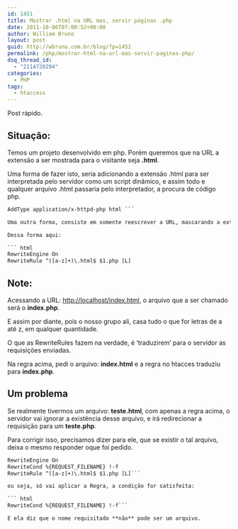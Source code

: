 ```yaml
---
id: 1451
title: Mostrar .html na URL mas, servir páginas .php
date: 2011-10-06T07:00:52+00:00
author: William Bruno
layout: post
guid: http://wbruno.com.br/blog/?p=1451
permalink: /php/mostrar-html-na-url-mas-servir-paginas-php/
dsq_thread_id:
  - "2114720294"
categories:
  - PHP
tags:
  - htaccess
---
```

Post rápido.

## Situação:

Temos um projeto desenvolvido em php. Porém queremos que na URL a extensão a ser mostrada para o visitante seja **.html**.

Uma forma de fazer isto, seria adicionando a extensão .html para ser interpretada pelo servidor como um script dinâmico, e assim todo e qualquer arquivo .html passaria pelo interpretador, a procura de código php.

``` html
AddType application/x-httpd-php html ```

Uma outra forma, consiste em somente reescrever a URL, mascarando a extensão .php, e fazendo o servidor devolver a requisição, para o respectivo arquivo .php.

Dessa forma aqui:

``` html
RewriteEngine On
RewriteRule ^([a-z]+)\.html$ $1.php [L]
```

## Note:

Acessando a URL: <u>http://localhost/index.html</u>, o arquivo que a ser chamado será o **index.php**.
  
E assim por diante, pois o nosso grupo ali, casa tudo o que for letras de a até z, em qualquer quantidade.

O que as RewriteRules fazem na verdade, é &#8216;traduzirem&#8217; para o servidor as requisições enviadas.
  
Na regra acima, pedi o arquivo: **index.html** e a regra no htacces traduziu para **index.php**.

## Um problema

Se realmente tivermos um arquivo: **teste.html**, com apenas a regra acima, o servidor vai ignorar a existência desse arquivo, e irá redirecionar a requisição para um **teste.php**.
  
Para corrigir isso, precisamos dizer para ele, que se existir o tal arquivo, deixa o mesmo responder oque foi pedido.

``` html
RewriteEngine On
RewriteCond %{REQUEST_FILENAME} !-f
RewriteRule ^([a-z]+)\.html$ $1.php [L]```

ou seja, só vai aplicar a Regra, a condição for satisfeita:

``` html
RewriteCond %{REQUEST_FILENAME} !-f```

E ela diz que o nome requisitado **não** pode ser um arquivo.